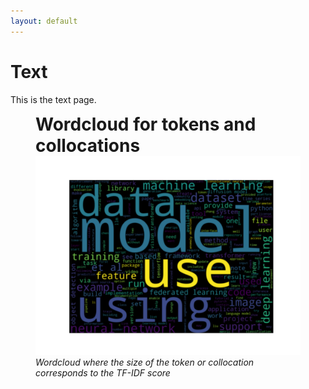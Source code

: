 ```yaml
---
layout: default
---
```


# Text

This is the text page.

<figure>
    <figcaption style="font-size: 2em;"><strong>Wordcloud for tokens and collocations</strong></figcaption>
    <img src="assets/images/wordcloud.svg" alt="wordcloud">
    <figcaption><em>Wordcloud where the size of the token or collocation corresponds to the TF-IDF score</em></figcaption>
</figure>
